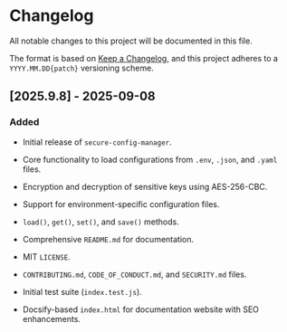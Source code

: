 # Changelog

All notable changes to this project will be documented in this file.

The format is based on [Keep a Changelog](https://keepachangelog.com/en/1.0.0/ "null"), and this project adheres to a `YYYY.MM.DD{patch}` versioning scheme.

## \[2025.9.8\] - 2025-09-08

### Added

*   Initial release of `secure-config-manager`.
    
*   Core functionality to load configurations from `.env`, `.json`, and `.yaml` files.
    
*   Encryption and decryption of sensitive keys using AES-256-CBC.
    
*   Support for environment-specific configuration files.
    
*   `load()`, `get()`, `set()`, and `save()` methods.
    
*   Comprehensive `README.md` for documentation.
    
*   MIT `LICENSE`.
    
*   `CONTRIBUTING.md`, `CODE_OF_CONDUCT.md`, and `SECURITY.md` files.
    
*   Initial test suite (`index.test.js`).
    
*   Docsify-based `index.html` for documentation website with SEO enhancements.